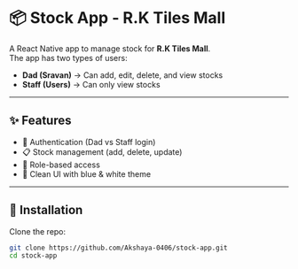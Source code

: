 # 📦 Stock App - R.K Tiles Mall

A React Native app to manage stock for **R.K Tiles Mall**.  
The app has two types of users:
- **Dad (Sravan)** → Can add, edit, delete, and view stocks  
- **Staff (Users)** → Can only view stocks  

---

## ✨ Features
- 🔑 Authentication (Dad vs Staff login)
- 📋 Stock management (add, delete, update)
- 👀 Role-based access
- 🎨 Clean UI with blue & white theme

---

## 🚀 Installation

Clone the repo:
```sh
git clone https://github.com/Akshaya-0406/stock-app.git
cd stock-app
